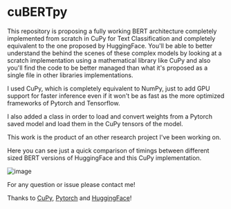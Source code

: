 # cuBERTpy
This repository is proposing a fully working BERT architecture completely implemented from scratch in CuPy for Text Classification and completely equivalent to the one proposed by HuggingFace.
You'll be able to better understand the behind the scenes of these complex models by looking at a scratch implementation using a mathematical library like CuPy and also you'll find the code to be better managed than what it's proposed as a single file in other libraries implementations.

I used CuPy, which is completely equivalent to NumPy, just to add GPU support for faster inference even if it won't be as fast as the more optimized frameworks of Pytorch and Tensorflow.

I also added a class in order to load and convert weights from a Pytorch saved model and load them in the CuPy tensors of the model.

This work is the product of an other research project I've been working on.

Here you can see just a quick comparison of timings between different sized BERT versions of HuggingFace and this CuPy implementation.

![image](https://user-images.githubusercontent.com/6382701/121776756-ed2ee480-cb8e-11eb-88c0-146f4e0ccd86.png)


For any question or issue please contact me!

Thanks to [CuPy](https://github.com/cupy/cupy), [Pytorch](https://github.com/pytorch/pytorch) and [HuggingFace](https://github.com/huggingface/transformers)!
